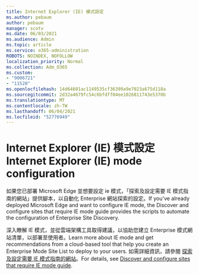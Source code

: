 ```yaml
---
title: Internet Explorer (IE) 模式設定
ms.author: pebaum
author: pebaum
manager: scotv
ms.date: 06/03/2021
ms.audience: Admin
ms.topic: article
ms.service: o365-administration
ROBOTS: NOINDEX, NOFOLLOW
localization_priority: Normal
ms.collection: Adm_O365
ms.custom:
- "9006721"
- "11520"
ms.openlocfilehash: 14d64601ac1149535cf36399a9e7023a675d118a
ms.sourcegitcommit: 2d32a4679fc54c6bfdff04ee1026811743e5370b
ms.translationtype: MT
ms.contentlocale: zh-TW
ms.lasthandoff: 06/04/2021
ms.locfileid: "52776949"
---
```

# <a name="internet-explorer-ie-mode-configuration"></a><span data-ttu-id="85fd3-102">Internet Explorer (IE) 模式設定</span><span class="sxs-lookup"><span data-stu-id="85fd3-102">Internet Explorer (IE) mode configuration</span></span>

<span data-ttu-id="85fd3-103">如果您已部署 Microsoft Edge 並想要設定 ie 模式，「探索及設定需要 IE 模式指南的網站」提供腳本，以自動化 Enterprise 網站探索的設定。</span><span class="sxs-lookup"><span data-stu-id="85fd3-103">If you've already deployed ‎Microsoft Edge‎ and want to configure IE mode, the Discover and configure sites that require IE mode guide provides the scripts to automate the configuration of Enterprise Site Discovery.</span></span> 

<span data-ttu-id="85fd3-104">深入瞭解 IE 模式，並從雲端架構工具取得建議，以協助您建立 Enterprise 模式網站清單，以部署至使用者。</span><span class="sxs-lookup"><span data-stu-id="85fd3-104">Learn more about IE mode and get recommendations from a cloud-based tool that help you create an Enterprise Mode Site List to deploy to your users.</span></span> <span data-ttu-id="85fd3-105">如需詳細資訊，請參閱 [探索及設定需要 IE 模式指南的網站](https://admin.microsoft.com/AdminPortal/Home?#/modernonboarding/configureiemode)。</span><span class="sxs-lookup"><span data-stu-id="85fd3-105">For details, see [Discover and configure sites that require IE mode guide](https://admin.microsoft.com/AdminPortal/Home?#/modernonboarding/configureiemode).</span></span>